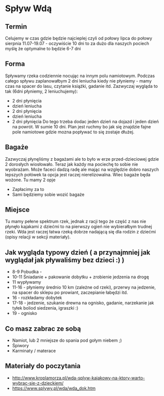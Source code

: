 # Spływ Wdą

## Termin
Celujemy w czas gdzie będzie najcieplej czyli od połowy lipca do połowy sierpnia
11.07-19.07 - oczywiście 10 dni to za dużo dla naszych pociech myślę że optymalne to będzie 6-7 dni 

## Forma
Spływamy rzeka codziennie nocując na innym polu namiotowym. Podczas całego spływu zaplanowałbym 2 dni leniucha kiedy nie płyniemy - mamy czas 
na spacer do lasu, czytanie książki, gadanie itd. Zazwyczaj wygląda to tak (6dni płyniemy, 2 leniuchujemy):
* 2 dni płynięcia
* dzień leniucha
* 2 dni płynięcia
* dzień leniucha
* 2 dni płynięcia
Do tego trzeba dodac jeden dzień na dojazd i jeden dzień na powrót. W sumie 10 dni. 
Plan jest ruchmy bo jak się znajdzie fajne pole namiotowe gdzie mozna popływać to się zostaje dłużej. 

## Bagaże
Zazwyczaj płynęliśmy z bagażami ale to było w erze przed-dzieciowej gdzie 2 dorosłych wiosłowało. Teraz jak każdy ma pociechę 
to sobie nie wyobrażam. Może faceci dadzą radę ale mając na względzie dobro naszych lepszych połówek ta opcja jest raczej nierelizowalna.
Wiec bagaże będa wożone.
Tu mamy 2 opje 
* Zapłacimy za to
* Sami będziemy sobie wozić bagaże

## Miejsce
Tu mamy pełene spektrum rzek, jednak z racji tego że część z nas nie płynęło kajakami z dziećmi to na pierwszy ogień nie wybierałbym trudnej 
rzeki. Wda jest raczej łatwa rzeką dobrze nadającą się dla rodzin z dziećmi (opisy relacji w sekcji materiały).

## Jak wygląda typowy dzień ( a przynajmniej jak wyglądał jak pływaliśmy bez dzieci :) )
* 8-9 Pobudka -  
* 10-11 Śniadanie + pakowanie dobytku + zrobienie jedzenia na drogę
* 11 wypływamy
* 11-16 - płyniemy średnio 10 km (zależne od rzeki), przerwy na jedzenie, na spacer do sklepu po prowiant, zaczepianie łabędzi itd.
* 16 - rozkładamy dobytek
* 17-18 - jedzenie, szukanie drewna na ognisko, gadanie, narzekanie jak tyłek boliod siedzenia, igraszki :)
* 19 - ognisko

## Co masz zabrac ze sobą
* Namiot, lub 2 mniejsze do spania pod gołym niebem ;)
* Śpiwory
* Karminaty / materace

## Materiały do poczytania
* http://www.kroplamorza.pl/wda-splyw-kajakowy-na-ktory-warto-wybrac-sie-z-dzieckiem/
* https://www.splywy.pl/wda/wda_dok.htm

